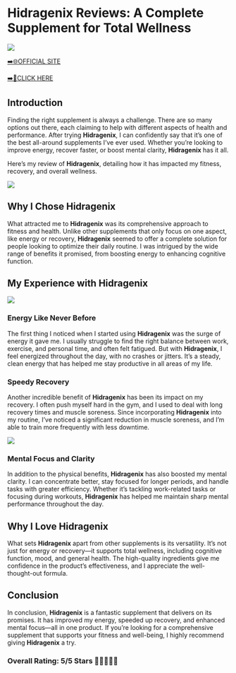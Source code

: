# **Hidragenix Reviews**: A Complete Supplement for Total Wellness

[![](https://static.vecteezy.com/system/resources/thumbnails/019/896/014/small/buy-now-gradient-button-with-cart-symbol-buy-now-illustration-png.png)](https://edetoop.top/lander/sugarpreland-1/hidragenix.html) 

[➡️🌐OFFICIAL SITE](https://edetoop.top/lander/sugarpreland-1/hidragenix.html) 

[➡️🔗CLICK HERE](https://edetoop.top/lander/sugarpreland-1/hidragenix.html) 


## Introduction

Finding the right supplement is always a challenge. There are so many options out there, each claiming to help with different aspects of health and performance. After trying **Hidragenix**, I can confidently say that it’s one of the best all-around supplements I’ve ever used. Whether you’re looking to improve energy, recover faster, or boost mental clarity, **Hidragenix** has it all.

Here’s my review of **Hidragenix**, detailing how it has impacted my fitness, recovery, and overall wellness.

[![](https://wallpapers.com/images/hd/red-order-now-button-udg4jcj4arvn8b0n-2.png)](https://edetoop.top/lander/sugarpreland-1/hidragenix.html)  

## Why I Chose **Hidragenix**

What attracted me to **Hidragenix** was its comprehensive approach to fitness and health. Unlike other supplements that only focus on one aspect, like energy or recovery, **Hidragenix** seemed to offer a complete solution for people looking to optimize their daily routine. I was intrigued by the wide range of benefits it promised, from boosting energy to enhancing cognitive function.

## My Experience with **Hidragenix**

[![](https://static.vecteezy.com/system/resources/thumbnails/019/896/014/small/buy-now-gradient-button-with-cart-symbol-buy-now-illustration-png.png)](https://edetoop.top/lander/sugarpreland-1/hidragenix.html)

### Energy Like Never Before

The first thing I noticed when I started using **Hidragenix** was the surge of energy it gave me. I usually struggle to find the right balance between work, exercise, and personal time, and often felt fatigued. But with **Hidragenix**, I feel energized throughout the day, with no crashes or jitters. It’s a steady, clean energy that has helped me stay productive in all areas of my life.

### Speedy Recovery

Another incredible benefit of **Hidragenix** has been its impact on my recovery. I often push myself hard in the gym, and I used to deal with long recovery times and muscle soreness. Since incorporating **Hidragenix** into my routine, I’ve noticed a significant reduction in muscle soreness, and I’m able to train more frequently with less downtime.

[![](https://wallpapers.com/images/hd/red-order-now-button-udg4jcj4arvn8b0n-2.png)](https://edetoop.top/lander/sugarpreland-1/hidragenix.html)  

### Mental Focus and Clarity

In addition to the physical benefits, **Hidragenix** has also boosted my mental clarity. I can concentrate better, stay focused for longer periods, and handle tasks with greater efficiency. Whether it’s tackling work-related tasks or focusing during workouts, **Hidragenix** has helped me maintain sharp mental performance throughout the day.

## Why I Love **Hidragenix**

What sets **Hidragenix** apart from other supplements is its versatility. It’s not just for energy or recovery—it supports total wellness, including cognitive function, mood, and general health. The high-quality ingredients give me confidence in the product’s effectiveness, and I appreciate the well-thought-out formula.

## Conclusion

In conclusion, **Hidragenix** is a fantastic supplement that delivers on its promises. It has improved my energy, speeded up recovery, and enhanced mental focus—all in one product. If you’re looking for a comprehensive supplement that supports your fitness and well-being, I highly recommend giving **Hidragenix** a try.

### Overall Rating: 5/5 Stars 🌟🌟🌟🌟🌟
